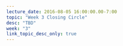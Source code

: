 ```yaml
---
lecture_date: 2016-08-05 16:00:00.00-7:00
topic: "Week 3 Closing Circle"
desc: "TBD"
week: "3"
link_topic_desc_only: true
---
```


